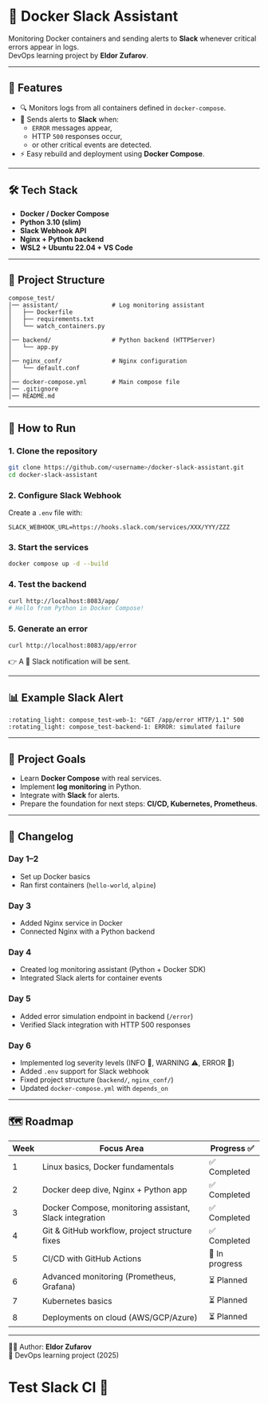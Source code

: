 # 🚀 Docker Slack Assistant

Monitoring Docker containers and sending alerts to **Slack** whenever critical errors appear in logs.  
DevOps learning project by **Eldor Zufarov**.

---

## 📌 Features
- 🔍 Monitors logs from all containers defined in `docker-compose`.
- 🚨 Sends alerts to **Slack** when:
  - `ERROR` messages appear,
  - HTTP `500` responses occur,
  - or other critical events are detected.
- ⚡ Easy rebuild and deployment using **Docker Compose**.

---

## 🛠️ Tech Stack
- **Docker / Docker Compose**
- **Python 3.10 (slim)**
- **Slack Webhook API**
- **Nginx + Python backend**
- **WSL2 + Ubuntu 22.04 + VS Code**

---

## 📂 Project Structure
```
compose_test/
│── assistant/               # Log monitoring assistant
│   ├── Dockerfile
│   ├── requirements.txt
│   └── watch_containers.py
│
│── backend/                 # Python backend (HTTPServer)
│   └── app.py
│
│── nginx_conf/              # Nginx configuration
│   └── default.conf
│
│── docker-compose.yml       # Main compose file
│── .gitignore
│── README.md
```

---

## 🚀 How to Run

### 1. Clone the repository
```bash
git clone https://github.com/<username>/docker-slack-assistant.git
cd docker-slack-assistant
```

### 2. Configure Slack Webhook
Create a `.env` file with:
```env
SLACK_WEBHOOK_URL=https://hooks.slack.com/services/XXX/YYY/ZZZ
```

### 3. Start the services
```bash
docker compose up -d --build
```

### 4. Test the backend
```bash
curl http://localhost:8083/app/
# Hello from Python in Docker Compose!
```

### 5. Generate an error
```bash
curl http://localhost:8083/app/error
```
👉 A 🚨 Slack notification will be sent.

---

## 📊 Example Slack Alert
```
:rotating_light: compose_test-web-1: "GET /app/error HTTP/1.1" 500
:rotating_light: compose_test-backend-1: ERROR: simulated failure
```

---

## 🎯 Project Goals
- Learn **Docker Compose** with real services.  
- Implement **log monitoring** in Python.  
- Integrate with **Slack** for alerts.  
- Prepare the foundation for next steps: **CI/CD, Kubernetes, Prometheus**.

---

## 📜 Changelog

### Day 1–2
- Set up Docker basics
- Ran first containers (`hello-world`, `alpine`)

### Day 3
- Added Nginx service in Docker
- Connected Nginx with a Python backend

### Day 4
- Created log monitoring assistant (Python + Docker SDK)
- Integrated Slack alerts for container events

### Day 5
- Added error simulation endpoint in backend (`/error`)
- Verified Slack integration with HTTP 500 responses

### Day 6
- Implemented log severity levels (INFO 🔵, WARNING ⚠️, ERROR 🚨)
- Added `.env` support for Slack webhook
- Fixed project structure (`backend/`, `nginx_conf/`)
- Updated `docker-compose.yml` with `depends_on`

---

## 🗺️ Roadmap

| Week | Focus Area                           | Progress ✅ |
|------|---------------------------------------|-------------|
| 1    | Linux basics, Docker fundamentals     | ✅ Completed |
| 2    | Docker deep dive, Nginx + Python app  | ✅ Completed |
| 3    | Docker Compose, monitoring assistant, Slack integration | ✅ Completed |
| 4    | Git & GitHub workflow, project structure fixes | ✅ Completed |
| 5    | CI/CD with GitHub Actions             | 🔄 In progress |
| 6    | Advanced monitoring (Prometheus, Grafana) | ⏳ Planned |
| 7    | Kubernetes basics                     | ⏳ Planned |
| 8    | Deployments on cloud (AWS/GCP/Azure)  | ⏳ Planned |

---

👨‍💻 Author: **Eldor Zufarov**  
📅 DevOps learning project (2025)

# Test Slack CI 🚀